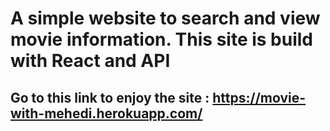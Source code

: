 # A simple website to search and view movie information. This site is build with React and API
## Go to this link to enjoy the site : https://movie-with-mehedi.herokuapp.com/
